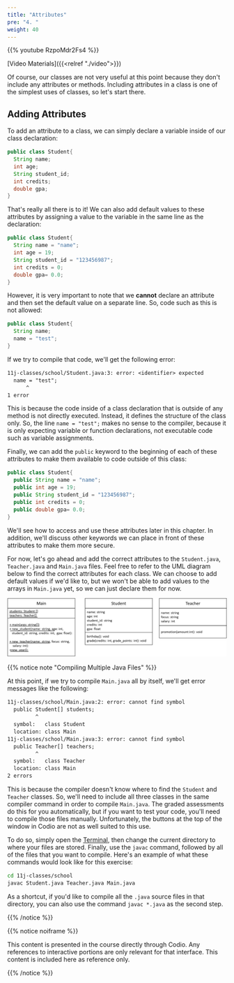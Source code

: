 ```yaml
---
title: "Attributes"
pre: "4. "
weight: 40
---
```


{{% youtube RzpoMdr2Fs4 %}}

[Video Materials]({{<relref "./video">}})

Of course, our classes are not very useful at this point because they don't include any attributes or methods. Including attributes in a class is one of the simplest uses of classes, so let's start there.

## Adding Attributes

To add an attribute to a class, we can simply declare a variable inside of our class declaration:

```java
public class Student{
  String name;
  int age;
  String student_id;
  int credits;
  double gpa;
}
```

That's really all there is to it! We can also add default values to these attributes by assigning a value to the variable in the same line as the declaration:

```java
public class Student{
  String name = "name";
  int age = 19;
  String student_id = "123456987";
  int credits = 0;
  double gpa= 0.0;
}
```

However, it is very important to note that we **cannot** declare an attribute and then set the default value on a separate line. So, code such as this is not allowed:


```java
public class Student{
  String name;
  name = "test";
}
```

If we try to compile that code, we'll get the following error:

```tex
11j-classes/school/Student.java:3: error: <identifier> expected
  name = "test";
      ^
1 error
```

This is because the code inside of a class declaration that is outside of any method is not directly executed. Instead, it defines the structure of the class only. So, the line `name = "test";` makes no sense to the compiler, because it is only expecting variable or function declarations, not executable code such as variable assignments. 

Finally, we can add the `public` keyword to the beginning of each of these attributes to make them available to code outside of this class:

```java
public class Student{
  public String name = "name";
  public int age = 19;
  public String student_id = "123456987";
  public int credits = 0;
  public double gpa= 0.0;
}
```

We'll see how to access and use these attributes later in this chapter. In addition, we'll discuss other keywords we can place in front of these attributes to make them more secure. 

For now, let's go ahead and add the correct attributes to the `Student.java`, `Teacher.java` and `Main.java` files. Feel free to refer to the UML diagram below to find the correct attributes for each class. We can choose to add default values if we'd like to, but we won't be able to add values to the arrays in `Main.java` yet, so we can just declare them for now.

![UML Class Diagram showing Main, Student, and Teacher Classes, Attributes, and Methods](/images/12-class/11.4.classes.png)

{{% notice note "Compiling Multiple Java Files" %}}

At this point, if we try to compile `Main.java` all by itself, we'll get error messages like the following:

```tex
11j-classes/school/Main.java:2: error: cannot find symbol
  public Student[] students;
         ^
  symbol:   class Student
  location: class Main
11j-classes/school/Main.java:3: error: cannot find symbol
  public Teacher[] teachers;
         ^
  symbol:   class Teacher
  location: class Main
2 errors
```

This is because the compiler doesn't know where to find the `Student` and `Teacher` classes. So, we'll need to include all three classes in the same compiler command in order to compile `Main.java`. The graded assessments do this for you automatically, but if you want to test your code, you'll need to compile those files manually. Unfortunately, the buttons at the top of the window in Codio are not as well suited to this use. 

To do so, simply open the [Terminal](open_terminal), then change the current directory to where your files are stored. Finally, use the `javac` command, followed by all of the files that you want to compile. Here's an example of what these commands would look like for this exercise:

```bash
cd 11j-classes/school
javac Student.java Teacher.java Main.java
```

As a shortcut, if you'd like to compile all the `.java` source files in that directory, you can also use the command `javac *.java` as the second step. 

{{% /notice %}}

{{% notice noiframe %}}

This content is presented in the course directly through Codio. Any references to interactive portions are only relevant for that interface. This content is included here as reference only. 

{{% /notice %}}